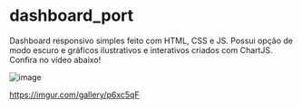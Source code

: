 # dashboard_port
Dashboard responsivo simples feito com HTML, CSS e JS. Possui opção de modo escuro e gráficos ilustrativos e interativos criados com ChartJS.
Confira no vídeo abaixo!

![image](https://user-images.githubusercontent.com/84079199/157728761-32e0f3fa-7601-4bd5-b500-815c7648aed7.png)


https://imgur.com/gallery/p6xc5qF
